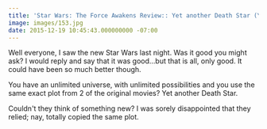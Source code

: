 ```yaml
---
title: 'Star Wars: The Force Awakens Review:: Yet another Death Star (YADS)'
image: images/153.jpg
date: 2015-12-19 10:45:43.000000000 -07:00
---
```

Well everyone, I saw the new Star Wars last night. Was it good you might ask? I would reply and say that it was good...but that is all, only good. It could have been so much better though.

You have an unlimited universe, with unlimited possibilities and you use the same exact plot from 2 of the original movies? Yet another Death Star.

Couldn't they think of something new? I was sorely disappointed that they relied; nay, totally copied the same plot.


